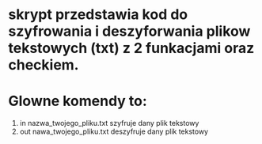 # skrypt przedstawia kod do szyfrowania i deszyforwania plikow tekstowych (txt) z 2 funkacjami oraz checkiem. 
# Glowne komendy to:
1. in nazwa_twojego_pliku.txt szyfruje dany plik tekstowy
2. out nawa_twojego_pliku.txt deszyfruje dany plik tekstowy
